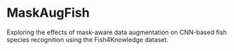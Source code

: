 # MaskAugFish
Exploring the effects of mask-aware data augmentation on CNN-based fish species recognition using the Fish4Knowledge dataset.

